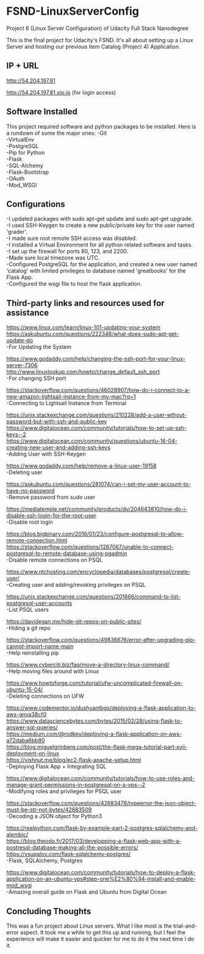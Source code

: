 # FSND-LinuxServerConfig
Project 6 (Linux Server Configuration) of Udacity Full Stack Nanodegree

This is the final project for Udacity's FSND. It's all about setting up a Linux Server and hosting our previous Item Catalog (Project 4) Application.

## IP + URL

http://54.204.197.81

http://54.204.197.81.xip.io (for login access)

## Software Installed

This project required software and python packages to be installed. Here is a rundown of some the major ones:
-Git\
-VirtualEnv\
-PostgreSQL\
-Pip for Python\
-Flask\
-SQL-Alchemy\
-Flask-Bootstrap\
-OAuth\
-Mod_WSGI

## Configurations

-I updated packages with sudo apt-get update and sudo apt-get upgrade.\
-I used SSH-Keygen to create a new public/private key for the user named 'grader'.\
-I made sure root remote SSH access was disabled.\
-I installed a Virtual Environment for all python related software and tasks.\
-I set up the firewall for ports 80, 123, and 2200.\
-Made sure local timezone was UTC.\
-Configured PostgreSQL for the application, and created a new user named 'catalog' with limited privileges to database named 'greatbooks' for the Flask App.\
-Configured the wsgi file to host the flask application.

## Third-party links and resources used for assistance

https://www.linux.com/learn/linux-101-updating-your-system \
https://askubuntu.com/questions/222348/what-does-sudo-apt-get-update-do \
-For Updating the System

https://www.godaddy.com/help/changing-the-ssh-port-for-your-linux-server-7306 \
http://www.linuxlookup.com/howto/change_default_ssh_port \
-For changing SSH port

https://stackoverflow.com/questions/46028907/how-do-i-connect-to-a-new-amazon-lightsail-instance-from-my-mac?rq=1 \
-Connecting to Lightsail Instance from Terminal

https://unix.stackexchange.com/questions/210228/add-a-user-wthout-password-but-with-ssh-and-public-key \
https://www.digitalocean.com/community/tutorials/how-to-set-up-ssh-keys--2 \
https://www.digitalocean.com/community/questions/ubuntu-16-04-creating-new-user-and-adding-ssh-keys \
-Adding User with SSH-Keygen

https://www.godaddy.com/help/remove-a-linux-user-19158 \
-Deleting user

https://askubuntu.com/questions/281074/can-i-set-my-user-account-to-have-no-password \
-Remove password from sudo user

https://mediatemple.net/community/products/dv/204643810/how-do-i-disable-ssh-login-for-the-root-user \
-Disable root login

https://blog.bigbinary.com/2016/01/23/configure-postgresql-to-allow-remote-connection.html \
https://stackoverflow.com/questions/1287067/unable-to-connect-postgresql-to-remote-database-using-pgadmin \
-Disable remote connections on PSQL

https://www.ntchosting.com/encyclopedia/databases/postgresql/create-user/ \
-Creating user and adding/revoking privileges on PSQL

https://unix.stackexchange.com/questions/201666/command-to-list-postgresql-user-accounts \
-List PSQL users

https://davidegan.me/hide-git-repos-on-public-sites/ \
-Hiding a git repo

https://stackoverflow.com/questions/49836676/error-after-upgrading-pip-cannot-import-name-main \
-Help reinstalling pip

https://www.cyberciti.biz/faq/move-a-directory-linux-command/ \
-Help moving files around with Linux

https://www.howtoforge.com/tutorial/ufw-uncomplicated-firewall-on-ubuntu-15-04/ \
-Deleting connections on UFW

https://www.codementor.io/dushyantbgs/deploying-a-flask-application-to-aws-gnva38cf0 \
https://www.datasciencebytes.com/bytes/2015/02/28/using-flask-to-answer-sql-queries/ \
https://medium.com/@rodkey/deploying-a-flask-application-on-aws-a72daba6bb80 \
https://blog.miguelgrinberg.com/post/the-flask-mega-tutorial-part-xvii-deployment-on-linux \
https://vishnut.me/blog/ec2-flask-apache-setup.html \
-Deploying Flask App + Integrating SQL

https://www.digitalocean.com/community/tutorials/how-to-use-roles-and-manage-grant-permissions-in-postgresql-on-a-vps--2 \
-Modifying roles and privileges for PSQL user

https://stackoverflow.com/questions/42683478/typeerror-the-json-object-must-be-str-not-bytes/42683509 \
-Decoding a JSON object for Python3

https://realpython.com/flask-by-example-part-2-postgres-sqlalchemy-and-alembic/ \
https://blog.theodo.fr/2017/03/developping-a-flask-web-app-with-a-postresql-database-making-all-the-possible-errors/ \
https://vsupalov.com/flask-sqlalchemy-postgres/ \
-Flask, SQLAlchemy, Postgres

https://www.digitalocean.com/community/tutorials/how-to-deploy-a-flask-application-on-an-ubuntu-vps#step-one%E2%80%94-install-and-enable-mod_wsgi \
-Amazing overall guide on Flask and Ubuntu from Digital Ocean

## Concluding Thoughts

This was a fun project about Linux servers. What I like most is the trial-and-error aspect. It took me a while to get this up and running, but I feel the experience will make it easier and quicker for me to do it the next time I do it.
